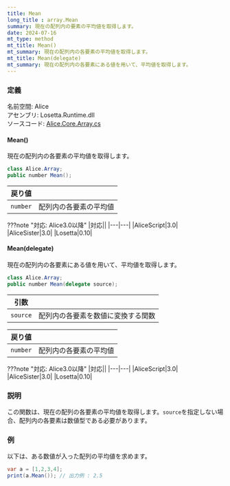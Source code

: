 ```yaml
---
title: Mean
long_title : array.Mean
summary: 現在の配列内の要素の平均値を取得します。
date: 2024-07-16
mt_type: method
mt_title: Mean()
mt_summary: 現在の配列内の各要素の平均値を取得します。
mt_title: Mean(delegate)
mt_summary: 現在の配列内の各要素にある値を用いて、平均値を取得します。
---
```


### 定義
名前空間: Alice<br/>
アセンブリ: Losetta.Runtime.dll<br/>
ソースコード: [Alice.Core.Array.cs](https://github.com/WSOFT-Project/Losetta/blob/master/Losetta.Runtime/Core/Extension/Alice.Core.Array.cs)

#### Mean()

現在の配列内の各要素の平均値を取得します。

```cs title="AliceScript"
class Alice.Array;
public number Mean();
```

|戻り値| |
|-|-|
|`number`|配列内の各要素の平均値|

???note "対応: Alice3.0以降"
    |対応||
    |---|---|
    |AliceScript|3.0|
    |AliceSister|3.0|
    |Losetta|0.10|

#### Mean(delegate)

現在の配列内の各要素にある値を用いて、平均値を取得します。

```cs title="AliceScript"
class Alice.Array;
public number Mean(delegate source);
```

|引数| |
|-|-|
|`source`|配列内の各要素を数値に変換する関数|

|戻り値| |
|-|-|
|`number`|配列内の各要素の平均値|

???note "対応: Alice3.0以降"
    |対応||
    |---|---|
    |AliceScript|3.0|
    |AliceSister|3.0|
    |Losetta|0.10|

### 説明
この関数は、現在の配列の各要素の平均値を取得します。`source`を指定しない場合、配列内の各要素は数値型である必要があります。

### 例
以下は、ある数値が入った配列の平均値を求めます。

```cs title="AliceScript"
var a = [1,2,3,4];
print(a.Mean()); // 出力例 : 2.5
```
